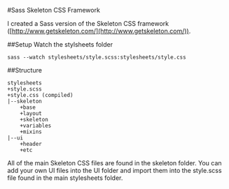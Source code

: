 #Sass Skeleton CSS Framework

I created a Sass version of the Skeleton CSS framework ([http://www.getskeleton.com/](http://www.getskeleton.com/)).

##Setup
Watch the stylsheets folder
```
sass --watch stylesheets/style.scss:stylesheets/style.css
```

##Structure
```
stylesheets
+style.scss
+style.css (compiled)
|--skeleton
	+base
	+layout
	+skeleton
	+variables
	+mixins
|--ui
	+header
	+etc
```

All of the main Skeleton CSS files are found in the skeleton folder. You can add your own UI files into the UI folder and import them into the style.scss file found in the main stylesheets folder.
